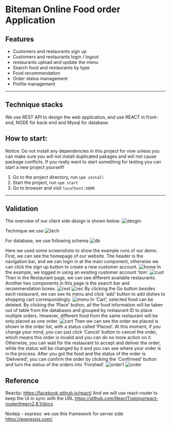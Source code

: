 Biteman Online Food order Application
================

## Features
- Customers and restaurants sign up
- Customers and restaurants login / logout 
- restaurants upload and update the menu
- Search food and restaurants by type
- Food recommendation
- Order status management
- Profile management
---

## Technique stacks
We use REST API to design the web application, and use REACT in front-end, NODE for back-end and Mysql for database.


## How to start:
Notice: Do not install any dependencies in this project for now unless you can make sure you will not install duplicated pakages and will not cause package conflicts. If you really want to start something for testing you can start a new project yourself!
1. Go to the project directory, run ```npm install```
2. Start the project, run ```npm start```
3. Go to browser and visit ```localhost:3000```
---

## Validation
The overview of our client side design is shown below:
![desgin](https://github.com/kaito4213/biteman-online-food-order/blob/master/util/img/design.png)

Technique we use
![tech](https://github.com/kaito4213/biteman-online-food-order/blob/master/util/img/technique.png)

For database, we use following schema
![db](https://github.com/kaito4213/biteman-online-food-order/blob/master/util/img/Schema.png)

Here we used some screenshots to show the example runs of our demo. First, we can see the homepage of our website. The header is the navigation bar, and we can login in at the main component, otherwise we can click the sign up button to create a new customer account.
![home](https://github.com/kaito4213/biteman-online-food-order/blob/master/util/img/home.png)
In the example, we logged in using an existing customer account ‘tom’.
![cust](https://github.com/kaito4213/biteman-online-food-order/blob/master/util/img/custlogin.png)
Then in the Restaurant page, we can see different available restaurants. Another two components in this page is the search bar and recommendation boxes.
![rest](https://github.com/kaito4213/biteman-online-food-order/blob/master/util/img/select.png)
![rec](https://github.com/kaito4213/biteman-online-food-order/blob/master/util/img/recommendation.png)
By clicking the Go button besides each restaurant, we can see its menu and click ‘add’ button to add dishes to shopping cart correspondingly.
![menu](https://github.com/kaito4213/biteman-online-food-order/blob/master/util/img/menu.png)
In ‘Cart’, selected food can be deleted. By clicking the ‘Place’ button, all the food information will be taken out of table from the databases and grouped by restaurant ID to place multiple orders. However, different food from the same restaurant will be only placed as one order.
![cart](https://github.com/kaito4213/biteman-online-food-order/blob/master/util/img/cart.png)
Then we can see the order we placed is shown in the order list, with a status called ‘Placed’. At this moment, if you change your mind, you can just click ‘Cancel’ button to cancel the order, which means this order is invalid and you can do no more action on it. Otherwise, you can wait for the restaurant to accept and deliver the order, while the status will be changed by it and you can see where your order is in the process. After you got the food and the status of the order is
‘Delivered’, you can confirm the order by clicking the ‘Confirmed’ button and turn the status of the orders into ‘Finished’.
![order1](https://github.com/kaito4213/biteman-online-food-order/blob/master/util/img/order1.png)
![order](https://github.com/kaito4213/biteman-online-food-order/blob/master/util/img/order.png)


## Reference
Reactjs: 
https://facebook.github.io/react/  And we will use react-router to keep the UI in sync with the URL
https://github.com/ReactTraining/react-router/tree/v2.8.1/docs

Nodejs - express: we use this framework for server side
https://expressjs.com/







